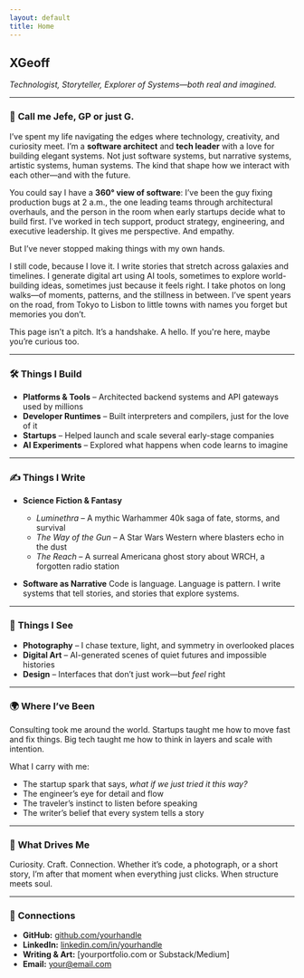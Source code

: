 ```yaml
---
layout: default
title: Home
---
```


## **XGeoff**

*Technologist, Storyteller, Explorer of Systems—both real and imagined.*

---

### 👋 **Call me Jefe, GP or just G.**

I’ve spent my life navigating the edges where technology, creativity, and curiosity meet. I’m a **software architect** and **tech leader** with a love for building elegant systems. Not just software systems, but narrative systems, artistic systems, human systems. The kind that shape how we interact with each other—and with the future.

You could say I have a **360° view of software**: I’ve been the guy fixing production bugs at 2 a.m., the one leading teams through architectural overhauls, and the person in the room when early startups decide what to build first. I’ve worked in tech support, product strategy, engineering, and executive leadership. It gives me perspective. And empathy.

But I’ve never stopped making things with my own hands.

I still code, because I love it. I write stories that stretch across galaxies and timelines. I generate digital art using AI tools, sometimes to explore world-building ideas, sometimes just because it feels right. I take photos on long walks—of moments, patterns, and the stillness in between. I’ve spent years on the road, from Tokyo to Lisbon to little towns with names you forget but memories you don’t.

This page isn’t a pitch. It’s a handshake. A hello. If you're here, maybe you’re curious too.

---

### 🛠️ **Things I Build**

* **Platforms & Tools** – Architected backend systems and API gateways used by millions
* **Developer Runtimes** – Built interpreters and compilers, just for the love of it
* **Startups** – Helped launch and scale several early-stage companies
* **AI Experiments** – Explored what happens when code learns to imagine

---

### ✍️ **Things I Write**

* **Science Fiction & Fantasy**

    * *Luminethra* – A mythic Warhammer 40k saga of fate, storms, and survival
    * *The Way of the Gun* – A Star Wars Western where blasters echo in the dust
    * *The Reach* – A surreal Americana ghost story about WRCH, a forgotten radio station

* **Software as Narrative**
  Code is language. Language is pattern. I write systems that tell stories, and stories that explore systems.

---

### 🎨 **Things I See**

* **Photography** – I chase texture, light, and symmetry in overlooked places
* **Digital Art** – AI-generated scenes of quiet futures and impossible histories
* **Design** – Interfaces that don’t just work—but *feel* right

---

### 🌍 **Where I’ve Been**

Consulting took me around the world. Startups taught me how to move fast and fix things. Big tech taught me how to think in layers and scale with intention.

What I carry with me:

* The startup spark that says, *what if we just tried it this way?*
* The engineer’s eye for detail and flow
* The traveler’s instinct to listen before speaking
* The writer’s belief that every system tells a story

---

### 🧭 **What Drives Me**

Curiosity. Craft. Connection. Whether it’s code, a photograph, or a short story, I’m after that moment when everything just clicks. When structure meets soul.

---

### 📡 **Connections**

* **GitHub:** [github.com/yourhandle](https://github.com/yourhandle)
* **LinkedIn:** [linkedin.com/in/yourhandle](https://linkedin.com/in/yourhandle)
* **Writing & Art:** \[yourportfolio.com or Substack/Medium]
* **Email:** [your@email.com](mailto:your@email.com)
